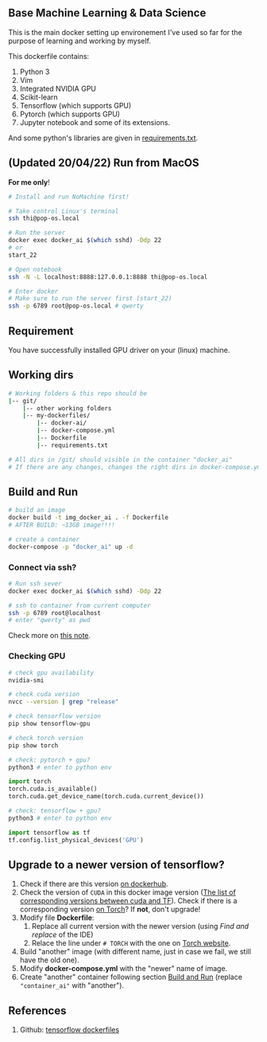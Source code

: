 ## Base Machine Learning & Data Science

This is the main docker setting up environement I've used so far for the purpose of learning and working by myself.

This dockerfile contains:

1. Python 3
2. Vim
3. Integrated NVIDIA GPU
4. Scikit-learn
5. Tensorflow (which supports GPU)
6. Pytorch (which supports GPU)
7. Jupyter notebook and some of its extensions.

And some python's libraries are given in [requirements.txt](./requirements.txt).

## (Updated 20/04/22) Run from MacOS

__For me only__!

```bash
# Install and run NoMachine first!

# Take control Linux's terminal
ssh thi@pop-os.local

# Run the server
docker exec docker_ai $(which sshd) -Ddp 22
# or
start_22

# Open notebook
ssh -N -L localhost:8888:127.0.0.1:8888 thi@pop-os.local

# Enter docker
# Make sure to run the server first (start_22)
ssh -p 6789 root@pop-os.local # qwerty
```

## Requirement

You have successfully installed GPU driver on your (linux) machine.


## Working dirs

``` bash
# Working folders & this repo should be
|-- git/
    |-- other working folders
    |-- my-dockerfiles/
        |-- docker-ai/
        |-- docker-compose.yml
        |-- Dockerfile
        |-- requirements.txt

# All dirs in /git/ should visible in the container "docker_ai"
# If there are any changes, changes the right dirs in docker-compose.yml
```

## Build and Run

``` bash
# build an image
docker build -t img_docker_ai . -f Dockerfile
# AFTER BUILD: ~13GB image!!!!

# create a container
docker-compose -p "docker_ai" up -d
```

### Connect via ssh?

```bash
# Run ssh sever
docker exec docker_ai $(which sshd) -Ddp 22

# ssh to container from current computer
ssh -p 6789 root@localhost
# enter "qwerty" as pwd
```

Check more on [this note](https://dinhanhthi.com/local-connection-between-2-computers-ssh/).

### Checking GPU

``` bash
# check gpu availability
nvidia-smi

# check cuda version
nvcc --version | grep "release"
```

``` bash
# check tensorflow version
pip show tensorflow-gpu

# check torch version
pip show torch
```

``` python
# check: pytorch + gpu?
python3 # enter to python env

import torch
torch.cuda.is_available()
torch.cuda.get_device_name(torch.cuda.current_device())
```

``` python
# check: tensorflow + gpu?
python3 # enter to python env

import tensorflow as tf
tf.config.list_physical_devices('GPU')
```

## Upgrade to a newer version of tensorflow?

1. Check if there are this version [on dockerhub](https://hub.docker.com/r/tensorflow/tensorflow/tags/?page=1&ordering=last_updated).
2. Check the version of `CUDA` in this docker image version ([The list of corresponding versions between cuda and TF](https://www.tensorflow.org/install/source#gpu)). Check if there is a corresponding version [on Torch](https://pytorch.org/)? If **not**, don't upgrade!
3. Modify file **Dockerfile**:
   1. Replace all current version with the newer version (using _Find and replace_ of the IDE)
   2. Relace the line under `# TORCH` with the one on [Torch website](https://pytorch.org/).
4. Build "another" image (with different name, just in case we fail, we still have the old one).
5. Modify **docker-compose.yml** with the "newer" name of image.
6. Create "another" container following section [Build and Run](#build-and-run) (replace `"container_ai"` with "another").

## References

1. Github: [tensorflow dockerfiles](https://github.com/tensorflow/tensorflow/tree/master/tensorflow/tools/dockerfiles/dockerfiles)
